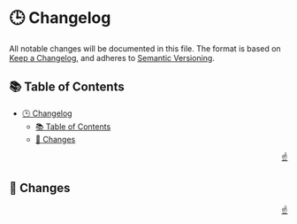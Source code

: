<!-- markdownlint-disable MD033 MD041 -->

<a id="top"></a>

# 🕒 Changelog

All notable changes will be documented in this file. The format is based on
[Keep a Changelog](https://keepachangelog.com/en/1.1.0/), and adheres to
[Semantic Versioning](https://semver.org/spec/v2.0.0.html).

## 📚 Table of Contents

- [🕒 Changelog](#-changelog)
  - [📚 Table of Contents](#-table-of-contents)
  - [📝 Changes](#-changes)

<p align="right"><a href="#top">☝️</a></p>

## 📝 Changes

<!-- Changes will be added here -->

<p align="right"><a href="#top">☝️</a></p>
